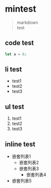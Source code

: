 # mintest
> markdown</br>
> test
## code test
```javascript
let a = 0;
```
## li test
- test1
- test2
- test3
## ul test
1. test1
3. test2
4. test3
## inline test
- 嵌套列表1 
  * 嵌套列表2 
  * 嵌套列表3 
    + 嵌套列表4 
- 嵌套列表5
